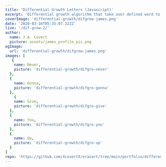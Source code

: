 ```yaml
---
title: 'Differential Growth Letters (Javascript)'
excerpt: 'Differential growth algorithm that take user defined word to bound the path.'
coverImage: 'differential-growth/difgrow-james.png'
date: '2020-03-16T05:35:07.322Z'
live: '/dif-grow-2/'
author:
  name: J.A. Covert
  picture: assets/james_profile_pic.png
ogImage:
  url: 'differential-growth/difgrow-james.png'
images: [
   {
    name: Never,
    picture: 'differential-growth/difgro-never'
  },
  {
    name: Gonna,
    picture: 'differential-growth/difgro-gonna'
  },
    {
    name: Give,
    picture: 'differential-growth/difgro-give'
  },
  {
    name: You,
    picture: 'differential-growth/difgro-you'
  },
  {
    name: Up,
    picture: 'differential-growth/difgro-up'
  }
]
repo: 'https://github.com/XcovertX/erazart/tree/main/portfolio/differential-growth-core/demo-2'
---
```


